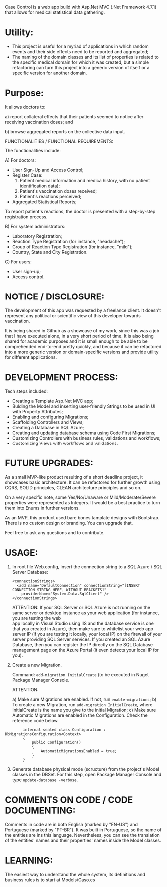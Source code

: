 Case Control is a web app build with Asp.Net MVC (.Net Framework 4.7.1) that allows for medical statistical data gathering. 

# Utility:

* This project is useful for a myriad of applications in which random events and their side effects need to be reported and aggregated;
* The naming of the domain classes and its list of properties is related to the specific medical domain for which it was created, but a simple 
refactoring can turn this project into a generic version of itself or a specific version for another domain.

# Purpose:

It allows doctors to: 

a) report collateral effects that their patients seemed to notice after receiving vaccination doses; and 

b) browse aggregated reports on the collective data input.

FUNCTIONALITIES / FUNCTIONAL REQUIREMENTS:

The functionalities include:

A) For doctors:

* User Sign-Up and Access Control;
* Register Case:
    1. Patient medical information and medica history, with no patient identification data);
    2. Patient's vaccination doses received;
    3. Patient's reactions perceived;
* Aggregated Statistical Reports;

To report patient's reactions, the doctor is presented with a step-by-step registration process.

B) For system administrators:

* Laboratory Registration;
* Reaction Type Registration (for instance, "headache");
* Group of Reaction Type Registration (for instance, "mild");
* Country, State and City Registration.

C) For users:

* User sign-up;
* Access control.

# NOTICE / DISCLOSURE:

The development of this app was requested by a freelance client. It doesn't represent any political or scientific view of this developer towards vaccination.

It is being shared in Github as a showcase of my work, since this was a job that I have executed alone, in a very short period of time. It is also being shared for academic purposes and it is small enough to be able to be comprehended end-to-end pretty quickly, and because it can be refactored into a more generic version or domain-specific versions and provide utility for different applications.

# DEVELOPMENT PROCESS:

Tech steps included:

* Creating a Template Asp.Net MVC app;
* Bulding the Model and inserting user-friendly Strings to be used in UI with Property Attributes;
* Enabling and configuring Migrations;
* Scaffolding Controllers and Views;
* Creating a Database in SQL Azure;
* Creating and updating database schema using Code First Migrations;
* Customizing Controllers with business rules, validations and workflows;
* Customizing Views with workflows and validations.

# FUTURE UPGRADES:

As a small MVP-like product resulting of a short deadline project, it showcases basic architecture. It can be refactored for further growth 
using CQRS, SOLID principles, CLEAN architecture principles and so on.

On a very specific note, some Yes/No/Unaware or Mild/Moderate/Severe properties were represented as Integers. It would be a best practice to turn them into Enums in further versions.

As an MVP, this product used bare bones tamplate designs with Bootstrap. There is no custom design or branding. You can upgrade that.

Feel free to ask any questions and to contribute.

# USAGE:

1) In root file Web.config, insert the connection string to a SQL Azure / SQL Server Database:

      ```
      <connectionStrings>
        <add name="DefaultConnection" connectionString="[INSERT CONNECTION STRING HERE, WITHOUT BRACKETS]"
          providerName="System.Data.SqlClient" />
      </connectionStrings>
      ```
      
      ATTENTION: If your SQL Server or SQL Azure is not running on the same server or desktop instance as your web application (for instance, you are testing the web  
      app locally in Visual Studio using IIS and the database service is one that you created in Azure), then make sure to whitelist your web app server IP (if you are 
      testing it locally, your local IP) on the firewall of your server providing SQL Server services. If you created an SQL Azure Database, then you can register the 
      IP directly on the SQL Database management page on the Azure Portal (it even detects your local IP for you).

2) Create a new Migration.

    Command: `add-migration InitialCreate` (to be executed in Nuget Package Manager Console.
    
    ATTENTION: 
    
    a) Make sure Migrations are enabled. If not, run `enable-migrations`;
    b) To create a new Migration, run `add-migration InitialCreate`, where InitialCreate is the name you give to the initial Migration;
    c) Make sure Automatic Migrations are enabled in the Configuration. Check the reference code below.



```
        internal sealed class Configuration : DbMigrationsConfiguration<Context>
        {
            public Configuration()
            {
                AutomaticMigrationsEnabled = true;
            }
        }
```


3) Generate database physical mode (scructure) from the project's Model classes in the DBSet. 
    For this step, open Package Manager Console and type `update-database -verbose`.

# COMMENTS ON CODE / CODE DOCUMENTING:

 Comments in code are in both English (marked by "EN-US") and Portuguese (marked by "PT-BR"). It was built in Portuguese, so the name of the entities are ins this 
 language. Nevertheless, you can see the translation of the entities' names and their properties' names inside the Model classes.

# LEARNING:

 The easiest way to understand the whole system, its definitions and business rules is to start at Models/Caso.cs
